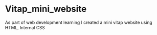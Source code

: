 # Vitap_mini_website
 
As part of web development learning I created a mini vitap website using HTML, Internal CSS
